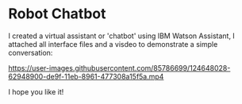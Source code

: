 # Robot Chatbot

I created a virtual assistant or 'chatbot' using IBM Watson Assistant, I attached all interface files and a visdeo to demonstrate a simple conversation:



https://user-images.githubusercontent.com/85786699/124648028-62948900-de9f-11eb-8961-477308a15f5a.mp4

I hope you like it!
